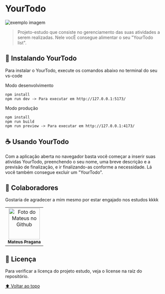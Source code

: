 # YourTodo

<img src="https://user-images.githubusercontent.com/78274293/205454963-a22fdd96-65f5-46d5-bca6-a4b9e6903ab4.png" alt="exemplo imagem">

> Projeto-estudo que consiste no gerenciamento das suas atividades a serem realizadas. Nele vocÊ consegue alimentar o seu "YourTodo list".

## 🚀 Instalando YourTodo

Para instalar o YourTodo, execute os comandos abaixo no terminal do seu vs-code

Modo desenvolvimento
```
npm install
npm run dev -> Para executar em http://127.0.0.1:5173/
```

Modo produção
```
npm install
npm run build
npm run preview -> Para executar em http://127.0.0.1:4173/
```

## ☕ Usando YourTodo

Com a aplicação aberta no navegador basta você começar a inserir suas atividas YourTodo, preenchendo o seu nome, uma breve descrição e a previsão de finalização, e ir finalizando-as conforme a necessidade. Lá você também consegue excluir um
"YourTodo".

## 🤝 Colaboradores

Gostaria de agradecer a mim mesmo por estar engajado nos estudos kkkk
<table>
  <tr>
    <td align="center">
      <a href="#">
        <img src="https://avatars.githubusercontent.com/u/78274293?v=4" width="100px;" alt="Foto do Mateus no Github"/><br>
        <sub>
          <b>Mateus Pragana</b>
        </sub>
      </a>
    </td>
  </tr>
</table>

## 📝 Licença

Para verificar a licença do projeto estudo, veja o license na raíz do repositório.

[⬆ Voltar ao topo](#YourTodo)<br>
